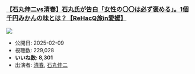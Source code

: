 ### [【石丸伸二vs清春】石丸氏が告白「女性の〇〇は必ず褒める」。1個千円みかんの味とは？【ReHacQ旅in愛媛】](https://www.youtube.com/watch?v=Uax7_fpto9E)
[![](https://img.youtube.com/vi/Uax7_fpto9E/sddefault.jpg)](https://www.youtube.com/watch?v=Uax7_fpto9E)
-   公開日: 2025-02-09
-   視聴数: 229,028
-   **いいね数: 8,301**
-   出演者: [清春](/rehacq_fan/people/清春 "wikilink"), [石丸伸二](/rehacq_fan/people/石丸伸二 "wikilink")
